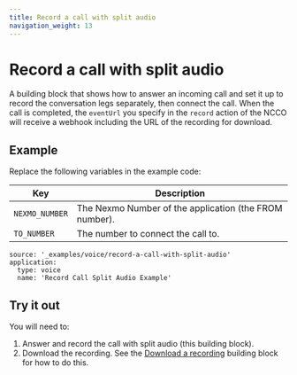 ```yaml
---
title: Record a call with split audio
navigation_weight: 13
---
```


# Record a call with split audio

A building block that shows how to answer an incoming call and set it up to
record the conversation legs separately, then connect the call. When the call
is completed, the `eventUrl` you specify in the `record` action of the NCCO
will receive a webhook including the URL of the recording for download.

## Example

Replace the following variables in the example code:

Key |	Description
-- | --
`NEXMO_NUMBER` | The Nexmo Number of the application (the FROM number).
`TO_NUMBER` | The number to connect the call to.

```building_blocks
source: '_examples/voice/record-a-call-with-split-audio'
application:
  type: voice
  name: 'Record Call Split Audio Example'
```

## Try it out

You will need to:

1. Answer and record the call with split audio (this building block).
2. Download the recording. See the [Download a recording](/voice/voice-api/building-blocks/download-a-recording) building block for how to do this.
